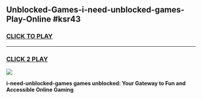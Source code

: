 
## Unblocked-Games-i-need-unblocked-games-Play-Online #ksr43
<h3>
<a href="https://news.freeplayer.one?title=i-need-unblocked-games&ref=3">CLICK TO PLAY</a></h3>
<hr>

<h3>
<a href="https://news.freeplayer.one?title=i-need-unblocked-games&ref=3">CLICK 2 PLAY</a>
  
</h3>

<a href="https://news.freeplayer.one?title=i-need-unblocked-games&ref=3"><img src="https://clearcache.store/games.png"></a>


**i-need-unblocked-games games unblocked: Your Gateway to Fun and Accessible Online Gaming**
